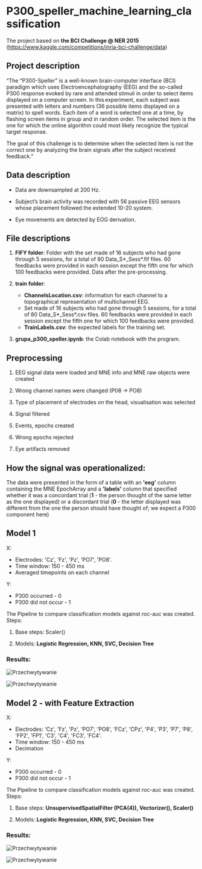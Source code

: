 # P300_speller_machine_learning_classification

The project based on **the BCI Challenge @ NER 2015** (https://www.kaggle.com/competitions/inria-bci-challenge/data)

## **Project description**

“The “P300-Speller” is a well-known brain-computer interface (BCI) paradigm which uses Electroencephalography (EEG) and the so-called P300 response evoked by rare and attended stimuli in order to select items displayed on a computer screen. In this experiment, each subject was presented with letters and numbers (36 possible items displayed on a matrix) to spell words. Each item of a word is selected one at a time, by flashing screen items in group and in random order. The selected item is the one for which the online algorithm could most likely recognize the typical target response. 

The goal of this challenge is to determine when the selected item is not the correct one by analyzing the brain signals after the subject received feedback.” 

## **Data description**

* Data are downsampled at 200 Hz.

* Subject’s brain activity was recorded with 56 passive EEG sensors whose placement followed the extended 10-20 system.

* Eye movements are detected by EOG derivation.

## **File descriptions**

1) **FIFY folder**: 
Folder with the set made of 16 subjects who had gone through 5 sessions, for a total of 80 Data_S*_Sess*.fif files. 60 feedbacks were provided in each session except the fifth one for which 100 feedbacks were provided. Data after the pre-processing.

2) **train folder**: 
     * **ChannelsLocation.csv**: information for each channel to a topographical representation of multichannel EEG.
     * Set made of 16 subjects who had gone through 5 sessions, for a total of 80 Data_S*_Sess*.csv files. 60 feedbacks were provided in each session except the fifth one for which 100 feedbacks were provided.
     * **TrainLabels.csv**: the expected labels  for the training set.

3) **grupa_p300_speller.ipynb**: the Colab notebook with the program.

## **Preprocessing** 

1. EEG signal data were loaded and MNE info and MNE raw objects were created 

2. Wrong channel names were changed (P08 -> PO8) 

3. Type of placement of electrodes on the head, visualisation was selected 

4. Signal filtered 

5. Events, epochs created 

6. Wrong epochs rejected 

7. Eye artifacts removed

## **How the signal was operationalized:** 

The data were presented in the form of a table with an **'eeg'** column containing the MNE EpochArray and a **'labels'** column that specified whether it was a concordant trial (**1** - the person thought of the same letter as the one displayed) or a discordant trial (**0** - the letter displayed was different from the one the person should have thought of; we expect a P300 component here)

## **Model 1**  

X: 

* Electrodes: 'Cz', 'Fz', 'Pz', 'PO7', 'PO8'. 
* Time window: 150 - 450 ms 
* Averaged timepoints on each channel 
 
Y:
* P300 occurred - 0 
* P300 did not occur - 1 

The Pipeline to compare classification models against roc-auc was created. Steps:

1. Base steps: Scaler()  

3. Models: **Logistic Regression, KNN, SVC, Decision Tree**

### Results:

![Przechwytywanie](https://user-images.githubusercontent.com/79842403/217223428-07870871-c63d-4f87-9980-cb44df10c615.PNG)

![Przechwytywanie](https://user-images.githubusercontent.com/79842403/217223567-baa375ce-8516-45f1-9102-a29855f60641.PNG)


## **Model 2 - with Feature Extraction**  

X: 

* Electrodes: 'Cz', 'Fz', 'Pz', 'PO7', 'PO8', 'FCz', 'CPz', 'P4', 'P3', 'P7', 'P8', 'FP2', 'FP1', 'C3', 'C4', 'FC3', 'FC4'. 
* Time window: 150 - 450 ms 
* Decimation  
 
Y:
* P300 occurred - 0 
* P300 did not occur - 1 

The Pipeline to compare classification models against roc-auc was created. Steps:

1. Base steps: **UnsupervisedSpatialFilter (PCA(4)), Vectorizer(), Scaler()** 

3. Models: **Logistic Regression, KNN, SVC, Decision Tree**

### Results:

![Przechwytywanie](https://user-images.githubusercontent.com/79842403/217223867-e3bb1ad4-0d8a-4724-b7d7-22efee88eb59.PNG)

![Przechwytywanie](https://user-images.githubusercontent.com/79842403/217224003-20757dad-6890-4a43-a692-f7d0d62575da.PNG)
